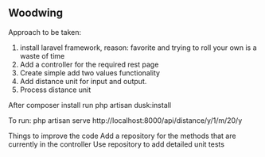 ## Woodwing

Approach to be taken:

1. install laravel framework, reason: favorite and trying to roll your own is a waste of time
2. Add a controller for the required rest page
3. Create simple add two values functionality
4. Add distance unit for input and output.
5. Process distance unit

After composer install run
php artisan dusk:install

To run:
php artisan serve
http://localhost:8000/api/distance/y/1/m/20/y

Things to improve the code
Add a repository for the methods that are currently in the controller
Use repository to add detailed unit tests
